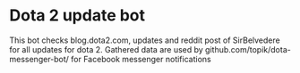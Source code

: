# Dota 2 update bot

This bot checks blog.dota2.com, updates and reddit post of SirBelvedere for all updates for dota 2.
Gathered data are used by github.com/topik/dota-messenger-bot/ for Facebook messenger notifications 
